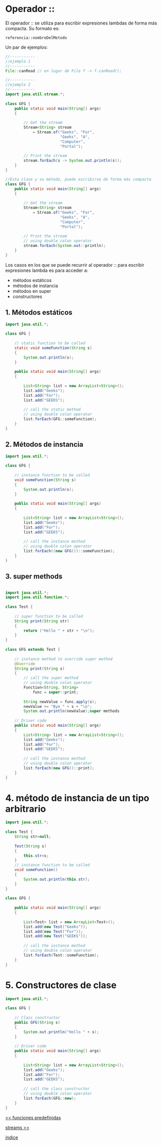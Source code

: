 # Operador ::

El operador :: se utiliza para escribir expresiones lambdas de forma más compacta. Su formato es:

    referencia::nombreDelMetodo

Un par de ejemplos:


```java
//-----------
//ejemplo 1
//-----------
File::canRead // en lugar de File f -> f.canRead();

//-----------
//ejemplo 2
//-----------
import java.util.stream.*; 
  
class GFG { 
    public static void main(String[] args) 
    { 
  
        // Get the stream 
        Stream<String> stream 
            = Stream.of("Geeks", "For", 
                        "Geeks", "A", 
                        "Computer", 
                        "Portal"); 
  
        // Print the stream 
        stream.forEach(s -> System.out.println(s)); 
    } 
} 

//Esta clase y su método, puede escribirse de forma más compacta
class GFG { 
    public static void main(String[] args) 
    { 
  
        // Get the stream 
        Stream<String> stream 
            = Stream.of("Geeks", "For", 
                        "Geeks", "A", 
                        "Computer", 
                        "Portal"); 
  
        // Print the stream 
        // using double colon operator 
        stream.forEach(System.out::println); 
    } 
} 

```

Los casos en los que se puede recurrir al operador :: para escribir expresiones lambda es para acceder a:
* métodos estáticos
* métodos de instancia
* métodos en super
* constructores

## 1. Métodos estáticos

```java
import java.util.*;
  
class GFG {
  
    // static function to be called
    static void someFunction(String s)
    {
        System.out.println(s);
    }
  
    public static void main(String[] args)
    {
  
        List<String> list = new ArrayList<String>();
        list.add("Geeks");
        list.add("For");
        list.add("GEEKS");
  
        // call the static method
        // using double colon operator
        list.forEach(GFG::someFunction);
    }
}
```

## 2. Métodos de instancia

```java
import java.util.*;
  
class GFG {
  
    // instance function to be called
    void someFunction(String s)
    {
        System.out.println(s);
    }
  
    public static void main(String[] args)
    {
  
        List<String> list = new ArrayList<String>();
        list.add("Geeks");
        list.add("For");
        list.add("GEEKS");
  
        // call the instance method
        // using double colon operator
        list.forEach((new GFG())::someFunction);
    }
}
```

## 3. super methods

```java

import java.util.*;
import java.util.function.*;
  
class Test {
  
    // super function to be called
    String print(String str)
    {
        return ("Hello " + str + "\n");
    }
}
  
class GFG extends Test {
  
    // instance method to override super method
    @Override
    String print(String s)
    {
        // call the super method
        // using double colon operator
        Function<String, String>
            func = super::print;
  
        String newValue = func.apply(s);
        newValue += "Bye " + s + "\n";
        System.out.println(newValue);super methods
  
    // Driver code
    public static void main(String[] args)
    {
        List<String> list = new ArrayList<String>();
        list.add("Geeks");
        list.add("For");
        list.add("GEEKS");
  
        // call the instance method
        // using double colon operator
        list.forEach(new GFG()::print);
    }
}
```

# 4. método de instancia de un tipo arbitrario

```java
import java.util.*;  
  
class Test {  
    String str=null;
      
    Test(String s)
    {
        this.str=s;
    }
    // instance function to be called  
    void someFunction()  
    {  
        System.out.println(this.str);  
    }  
}  
  
class GFG {  
  
    public static void main(String[] args)  
    {  
  
        List<Test> list = new ArrayList<Test>();  
        list.add(new Test("Geeks"));  
        list.add(new Test("For"));  
        list.add(new Test("GEEKS"));  
  
        // call the instance method  
        // using double colon operator  
        list.forEach(Test::someFunction);  
    }  
} 
```
# 5. Constructores de clase

```java
import java.util.*;
  
class GFG {
  
    // Class constructor
    public GFG(String s)
    {
        System.out.println("Hello " + s);
    }
  
    // Driver code 
    public static void main(String[] args)
    {
  
        List<String> list = new ArrayList<String>();
        list.add("Geeks");
        list.add("For");
        list.add("GEEKS");
  
        // call the class constructor
        // using double colon operator
        list.forEach(GFG::new);
    }
}
```
[<< funciones predefinidas](./functionalInterface/predefinedFunctionalInterfaces.md)

[streams >> ](./streams/streams.md)

[índice](./index.md)